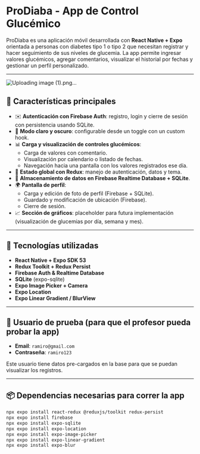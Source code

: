 # ProDiaba - App de Control Glucémico

ProDiaba es una aplicación móvil desarrollada con **React Native + Expo** orientada a personas con diabetes tipo 1 o tipo 2 que necesitan registrar y hacer seguimiento de sus niveles de glucemia. La app permite ingresar valores glucémicos, agregar comentarios, visualizar el historial por fechas y gestionar un perfil personalizado.

---
![Uploading image (1).png…]()

## 🌟 Características principales

- ✉️ **Autenticación con Firebase Auth**: registro, login y cierre de sesión con persistencia usando SQLite.
- 🌌 **Modo claro y oscuro**: configurable desde un toggle con un custom hook.
- 📊 **Carga y visualización de controles glucémicos**:
  - Carga de valores con comentario.
  - Visualización por calendario o listado de fechas.
  - Navegación hacia una pantalla con los valores registrados ese día.
- 🧰 **Estado global con Redux**: manejo de autenticación, datos y tema.
- 📂 **Almacenamiento de datos en Firebase Realtime Database + SQLite**.
- 🌍 **Pantalla de perfil**:
  - Carga y edición de foto de perfil (Firebase + SQLite).
  - Guardado y modificación de ubicación (Firebase).
  - Cierre de sesión.
- 📈 **Sección de gráficos**: placeholder para futura implementación (visualización de glucemias por día, semana y mes).

---

## 🚀 Tecnologías utilizadas

- **React Native + Expo SDK 53**
- **Redux Toolkit + Redux Persist**
- **Firebase Auth & Realtime Database**
- **SQLite** (expo-sqlite)
- **Expo Image Picker + Camera**
- **Expo Location**
- **Expo Linear Gradient / BlurView**

---

## 👤 Usuario de prueba (para que el profesor pueda probar la app)

- **Email**: `ramiro@gmail.com`  
- **Contraseña**: `ramiro123`

Este usuario tiene datos pre-cargados en la base para que se puedan visualizar los registros.

---

## 📦 Dependencias necesarias para correr la app

```bash
npx expo install react-redux @reduxjs/toolkit redux-persist
npx expo install firebase
npx expo install expo-sqlite
npx expo install expo-location
npx expo install expo-image-picker
npx expo install expo-linear-gradient
npx expo install expo-blur
